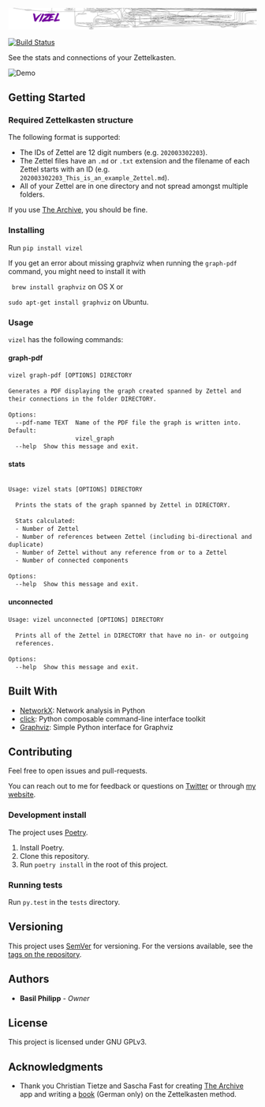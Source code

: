 ![Vizel](assets/vizel_banner@2x.jpg)

[![Build Status](https://travis-ci.com/BasilPH/vizel.svg?branch=master)](https://travis-ci.com/BasilPH/vizel)

See the stats and connections of your Zettelkasten.

![Demo](assets/vizel_demo.gif)

## Getting Started

### Required Zettelkasten structure

The following format is supported:

* The IDs of Zettel are 12 digit numbers (e.g. `202003302203`).
* The Zettel files have an `.md` or `.txt` extension and the filename of
  each Zettel starts with an ID (e.g. `202003302203_This_is_an_example_Zettel.md`).
* All of your Zettel are in one directory and not spread amongst multiple folders.

If you use [The Archive](https://zettelkasten.de/the-archive/), you should be fine.


### Installing

Run `pip install vizel`

If you get an error about missing graphviz when running the `graph-pdf` command, you might need to install it with

` brew install graphviz` on OS X or

`sudo apt-get install graphviz` on Ubuntu.

### Usage

`vizel` has the following commands:

#### graph-pdf
```
vizel graph-pdf [OPTIONS] DIRECTORY

Generates a PDF displaying the graph created spanned by Zettel and their connections in the folder DIRECTORY.

Options:
  --pdf-name TEXT  Name of the PDF file the graph is written into. Default:
                   vizel_graph
  --help  Show this message and exit.
```

#### stats
```

Usage: vizel stats [OPTIONS] DIRECTORY

  Prints the stats of the graph spanned by Zettel in DIRECTORY.

  Stats calculated:
  - Number of Zettel
  - Number of references between Zettel (including bi-directional and duplicate)
  - Number of Zettel without any reference from or to a Zettel
  - Number of connected components
  
Options:
  --help  Show this message and exit.
```

#### unconnected
```
Usage: vizel unconnected [OPTIONS] DIRECTORY

  Prints all of the Zettel in DIRECTORY that have no in- or outgoing
  references.

Options:
  --help  Show this message and exit.
```

## Built With

* [NetworkX](https://networkx.github.io/): Network analysis in Python
* [click](https://click.palletsprojects.com): Python composable command-line interface toolkit
* [Graphviz](https://github.com/xflr6/graphviz): Simple Python interface for Graphviz

## Contributing

Feel free to open issues and pull-requests.

You can reach out to me for feedback or questions on
[Twitter](https://twitter.com/BasilPH) or through
[my website](https://interdimensional-television.com/).

### Development install

The project uses [Poetry](https://python-poetry.org/).

1. Install Poetry.
2. Clone this repository.
3. Run `poetry install` in the root of this project.

### Running tests

Run `py.test` in the `tests` directory.


## Versioning

This project uses [SemVer](http://semver.org/) for versioning. For the
versions available, see the
[tags on the repository](https://github.com/BasilPH/vizel/tags).

## Authors

* **Basil Philipp** - *Owner*

## License

This project is licensed under GNU GPLv3.

## Acknowledgments

* Thank you Christian Tietze and Sascha Fast for creating
  [The Archive](https://zettelkasten.de/the-archive/) app and writing
  a [book](https://zettelkasten.de/book/de/) (German only) on the Zettelkasten method.
